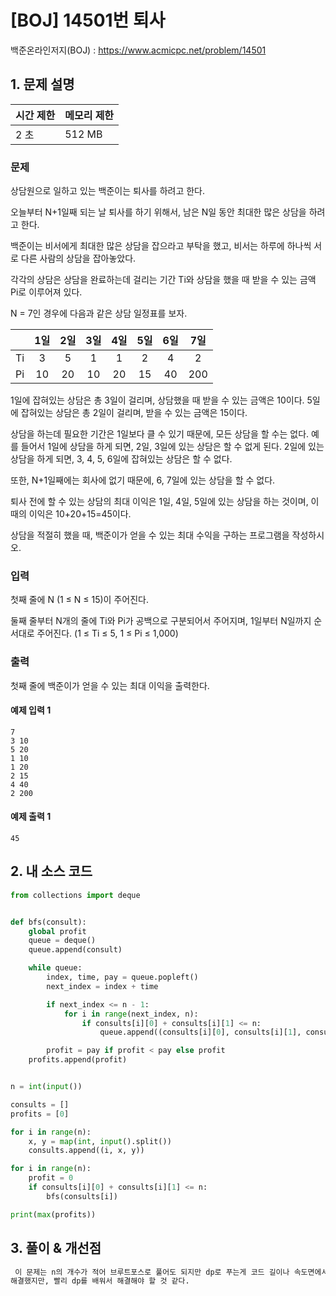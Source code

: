 # [BOJ] 14501번 퇴사

백준온라인저지(BOJ) :  https://www.acmicpc.net/problem/14501



## 1. 문제 설명

| 시간 제한 | 메모리 제한 | 
| :-------- | :---------- |
| 2 초      | 512 MB      | 

### 문제

상담원으로 일하고 있는 백준이는 퇴사를 하려고 한다.

오늘부터 N+1일째 되는 날 퇴사를 하기 위해서, 남은 N일 동안 최대한 많은 상담을 하려고 한다.

백준이는 비서에게 최대한 많은 상담을 잡으라고 부탁을 했고, 비서는 하루에 하나씩 서로 다른 사람의 상담을 잡아놓았다.

각각의 상담은 상담을 완료하는데 걸리는 기간 Ti와 상담을 했을 때 받을 수 있는 금액 Pi로 이루어져 있다.

N = 7인 경우에 다음과 같은 상담 일정표를 보자.

|   | 1일 | 2일 | 3일 | 4일 | 5일 | 6일 | 7일 |
| :---: | :---: | :---: | :---: | :---: | :---: | :---: | :---: |
|Ti| 3 | 5 | 1 | 1 | 2 | 4 | 2 |
|Pi| 10 | 20 | 10 | 20 | 15 | 40 | 200 |

1일에 잡혀있는 상담은 총 3일이 걸리며, 상담했을 때 받을 수 있는 금액은 10이다. 5일에 잡혀있는 상담은 총 2일이 걸리며, 받을 수 있는 금액은 15이다.

상담을 하는데 필요한 기간은 1일보다 클 수 있기 때문에, 모든 상담을 할 수는 없다. 예를 들어서 1일에 상담을 하게 되면, 2일, 3일에 있는 상담은 할 수 없게 된다. 2일에 있는 상담을 하게 되면, 3, 4, 5, 6일에 잡혀있는 상담은 할 수 없다.

또한, N+1일째에는 회사에 없기 때문에, 6, 7일에 있는 상담을 할 수 없다.

퇴사 전에 할 수 있는 상담의 최대 이익은 1일, 4일, 5일에 있는 상담을 하는 것이며, 이때의 이익은 10+20+15=45이다.

상담을 적절히 했을 때, 백준이가 얻을 수 있는 최대 수익을 구하는 프로그램을 작성하시오.

### 입력

첫째 줄에 N (1 ≤ N ≤ 15)이 주어진다.

둘째 줄부터 N개의 줄에 Ti와 Pi가 공백으로 구분되어서 주어지며, 1일부터 N일까지 순서대로 주어진다. (1 ≤ Ti ≤ 5, 1 ≤ Pi ≤ 1,000)

### 출력

첫째 줄에 백준이가 얻을 수 있는 최대 이익을 출력한다.

#### 예제 입력 1

```
7
3 10
5 20
1 10
1 20
2 15
4 40
2 200
```

#### 예제 출력 1

```
45
```


## 2. 내 소스 코드

```python
from collections import deque


def bfs(consult):
    global profit
    queue = deque()
    queue.append(consult)

    while queue:
        index, time, pay = queue.popleft()
        next_index = index + time

        if next_index <= n - 1:
            for i in range(next_index, n):
                if consults[i][0] + consults[i][1] <= n:
                    queue.append((consults[i][0], consults[i][1], consults[i][2] + pay))

        profit = pay if profit < pay else profit
    profits.append(profit)


n = int(input())

consults = []
profits = [0]

for i in range(n):
    x, y = map(int, input().split())
    consults.append((i, x, y))

for i in range(n):
    profit = 0
    if consults[i][0] + consults[i][1] <= n:
        bfs(consults[i])

print(max(profits))

```



## 3. 풀이 & 개선점

```python
 이 문제는 n의 개수가 적어 브루트포스로 풀어도 되지만 dp로 푸는게 코드 길이나 속도면에서 효과적인 것 같다. 아직까지 dp를 공부하지 않아 bfs로
해결했지만, 빨리 dp를 배워서 해결해야 할 것 같다.
```